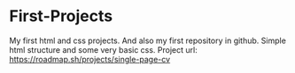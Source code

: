 # First-Projects
My first html and css projects. And also my first repository in github.
Simple html structure and some very basic css.
Project url: https://roadmap.sh/projects/single-page-cv
